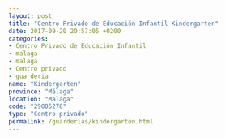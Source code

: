 ```yaml
---
layout: post
title: "Centro Privado de Educación Infantil Kindergarten"
date: 2017-09-20 20:57:05 +0200
categories:
- Centro Privado de Educación Infantil
- malaga
- malaga
- Centro privado
- guarderia
name: "Kindergarten"
province: "Málaga"
location: "Malaga"
code: "29005278"
type: "Centro privado"
permalink: /guarderias/kindergarten.html
---
```

